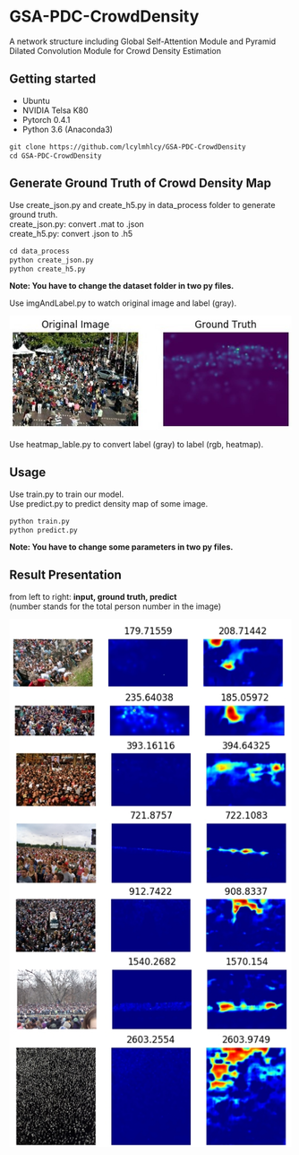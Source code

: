 # GSA-PDC-CrowdDensity
A network structure including Global Self-Attention Module and Pyramid Dilated Convolution Module for Crowd Density Estimation  

## Getting started

- Ubuntu
- NVIDIA Telsa K80
- Pytorch 0.4.1
- Python 3.6 (Anaconda3)

```
git clone https://github.com/lcylmhlcy/GSA-PDC-CrowdDensity
cd GSA-PDC-CrowdDensity
```
## Generate Ground Truth of Crowd Density Map
Use create_json.py and create_h5.py in data_process folder to generate ground truth.  
create_json.py: convert .mat to .json  
create_h5.py: convert .json to .h5

```
cd data_process
python create_json.py
python create_h5.py
```
**Note: You have to change the dataset folder in two py files.**  

Use imgAndLabel.py to watch original image and label (gray).  
<p>
    <img src='present_img/label_gray.jpg'/>
</p>
Use heatmap_lable.py to convert label (gray) to label (rgb, heatmap).  

## Usage
Use train.py to train our model.  
Use predict.py to predict density map of some image.  

```
python train.py
python predict.py
```
**Note: You have to change some parameters in two py files.**  

## Result Presentation
from left to right: **input, ground truth, predict**  
(number stands for the total person number in the image)

<p>
    <img src='present_img/all.jpg'/>
</p>
